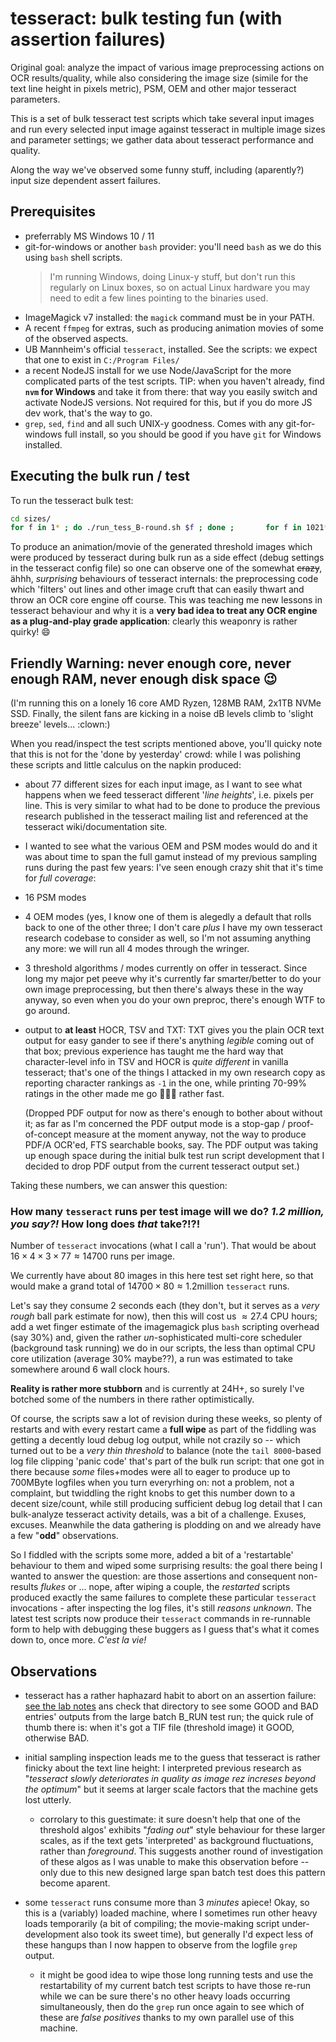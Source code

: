 # tesseract: bulk testing fun (with assertion failures)

Original goal: analyze the impact of various image preprocessing actions on OCR results/quality, while also considering the image size (simile for the text line height in pixels metric), PSM, OEM and other major tesseract parameters.

This is a set of bulk tesseract test scripts which take several input images and run every selected input image against tesseract in multiple image sizes and parameter settings; we gather data about tesseract performance and quality.

Along the way we've observed some funny stuff, including (aparently?) input size dependent assert failures.



## Prerequisites

- preferrably MS Windows 10 / 11
- git-for-windows or another `bash` provider: you'll need `bash` as we do this using `bash` shell scripts.
  > I'm running Windows, doing Linux-y stuff, but don't run this regularly on Linux boxes, so on actual Linux hardware you may need to edit a few lines pointing to the binaries used.
- ImageMagick v7 installed: the `magick` command must be in your PATH.
- A recent `ffmpeg` for extras, such as producing animation movies of some of the observed aspects.
- UB Mannheim's official `tesseract`, installed. See the scripts: we expect that one to exist in `C:/Program Files/`
- a recent NodeJS install for we use Node/JavaScript for the more complicated parts of the test scripts. TIP: when you haven't already, find **`nvm` for Windows** and take it from there: that way you easily switch and activate NodeJS versions. Not required for this, but if you do more JS dev work, that's the way to go.
- `grep`, `sed`, `find` and all such UNIX-y goodness. Comes with any git-for-windows full install, so you should be good if you have `git` for Windows installed.


## Executing the bulk run / test

To run the tesseract bulk test:

```sh
cd sizes/
for f in 1* ; do ./run_tess_B-round.sh $f ; done ;       for f in 1021* 1022* 1030* 1038* ; do ./run_tess_round.sh $f ; done
```

To produce an animation/movie of the generated threshold images which were produced by tesseract during bulk run as a side effect (debug settings in the tesseract config file) so one can observe one of the somewhat ~~crazy~~, ähhh, *surprising* behaviours of tesseract internals: the preprocessing code which 'filters' out lines and other image cruft that can easily thwart and throw an OCR core engine off course. This was teaching me new lessons in tesseract behaviour and why it is a **very bad idea to treat any OCR engine as a plug-and-play grade application**: clearly this weaponry is rather quirky! 😄



## Friendly Warning: never enough core, never enough RAM, never enough disk space :wink:

(I'm running this on a lonely 16 core AMD Ryzen, 128MB RAM, 2x1TB NVMe SSD. Finally, the silent fans are kicking in a noise dB levels climb to 'slight breeze' levels... :clown:)

When you read/inspect the test scripts mentioned above, you'll quicky note that this is not for the 'done by yesterday' crowd: while I was polishing these scripts and little calculus on the napkin produced:
- about 77 different sizes for each input image, as I want to see what happens when we feed tesseract different '*line heights*', i.e. pixels per line. This is very similar to what had to be done to produce the previous research published in the tesseract mailing list and referenced at the tesseract wiki/documentation site.
- I wanted to see what the various OEM and PSM modes would do and it was about time to span the full gamut instead of my previous sampling runs during the past few years: I've seen enough crazy shit that it's time for *full coverage*:
- 16 PSM modes
- 4 OEM modes (yes, I know one of them is alegedly a default that rolls back to one of the other three; I don't care *plus* I have my own tesseract research codebase to consider as well, so I'm not assuming anything any more: we will run all 4 modes through the wringer.
- 3 threshold algorithms / modes currently on offer in tesseract. Since long my major pet peeve why it's currently far smarter/better to do your own image preprocessing, but then there's always these in the way anyway, so even when you do your own preproc, there's enough WTF to go around.
- output to **at least** HOCR, TSV and TXT: TXT gives you the plain OCR text output for easy gander to see if there's anything *legible* coming out of that box; previous experience has taught me the hard way that character-level info in TSV and HOCR is *quite different* in vanilla tesseract; that's one of the things I attacked in my own research copy as reporting character rankings as `-1` in the one, while printing 70-99% ratings in the other made me go 🤔🤔🤔 rather fast.

  (Dropped PDF output for now as there's enough to bother about without it; as far as I'm concerned the PDF output mode is a stop-gap / proof-of-concept measure at the moment anyway, not the way to produce PDF/A OCR'ed, FTS searchable books, say. The PDF output was taking up enough space during the initial bulk test run script development that I decided to drop PDF output from the current tesseract output set.)

Taking these numbers, we can answer this question:


### How many `tesseract` runs per test image will we do? *1.2 million, you say?!* How long does *that* take?!?!

Number of `tesseract` invocations (what I call a 'run'). That would be about $16 \times 4 \times 3 \times 77 \approx 14700$ runs per image.

We currently have about 80 images in this here test set right here, so that would make a grand total of $14700 \times 80 \approx 1.2 \text{million}$ `tesseract` runs.

Let's say they consume 2 seconds each (they don't, but it serves as a *very rough* ball park estimate for now), then this will cost us $\approx 27.4$ CPU hours; add a wet finger estimate of the imagemagick plus `bash` scripting overhead (say 30%) and, given the rather *un*-sophisticated multi-core scheduler (background task running) we do in our scripts, the less than optimal CPU core utilization (average 30% maybe??), a run was estimated to take somewhere around 6 wall clock hours.

**Reality is rather more stubborn** and is currently at 24H+, so surely I've botched some of the numbers in there rather optimistically. 

Of course, the scripts saw a lot of revision during these weeks, so plenty of restarts and with every restart came a **full wipe** as part of the fiddling was getting a decently loud debug log output, while not crazily so -- which turned out to be a *very thin threshold* to balance (note the `tail 8000`-based log file clipping 'panic code' that's part of the bulk run script: that one got in there because *some* files+modes were all to eager to produce up to 700MByte logfiles when you turn everyrhing on: not a problem, not a complaint, but twiddling the right knobs to get this number down to a decent size/count, while still producing sufficient debug log detail that I can bulk-analyze tesseract activity details, was a bit of a challenge. Exuses, excuses. Meanwhile the data gathering is plodding on and we already have a few "**odd**" observations.

So I fiddled with the scripts some more, added a bit of a 'restartable' behaviour to them and wiped some surprising results: the goal there being I wanted to answer the question: are those assertions and consequent non-results *flukes* or ... nope, after wiping a couple, the *restarted* scripts produced exactly the same failures to complete these particular `tesseract` invocations - after inspecting the log files, it's still *reasons unknown*. The latest test scripts now produce their `tesseract` commands in re-runnable form to help with debugging these buggers as I guess that's what it comes down to, once more. *C'est la vie!*


  
## Observations

- tesseract has a rather haphazard habit to abort on an assertion failure: [see the lab notes](https://github.com/GerHobbelt/tesseract-bulk-testing-fun-with-assertion-failures/blob/main/sizes/B_RUN_data-1001-000-0003-b-leveled/something-wicked.md) ans check that directory to see some GOOD and BAD entries' outputs from the large batch B_RUN test run; the quick rule of thumb there is: when it's got a TIF file (threshold image) it GOOD, otherwise BAD.

- initial sampling inspection leads me to the guess that tesseract is rather finicky about the text line height: I interpreted previous research as "*tesseract slowly deteriorates in quality as image rez increses beyond the optimum*" but it seems at larger scale factors that the machine gets lost utterly.
  - corrolary to this guestimate: it sure doesn't help that one of the threshold algos' exhibits "*fading out*" style behaviour for these larger scales, as if the text gets 'interpreted' as background fluctuations, rather than *foreground*. This suggests another round of investigation of these algos as I was unable to make this observation before -- only due to this new designed large span batch test does this pattern become aparent.

- some `tesseract` runs consume more than 3 *minutes* apiece! Okay, so this is a (variably) loaded machine, where I sometimes run other heavy loads temporarily (a bit of compiling; the movie-making script under-development also took its sweet time), but generally I'd expect less of these hangups than I now happen to observe from the logfile `grep` output.
  - it might be good idea to wipe those long running tests and use the restartability of my current batch test scripts to have those re-run while we can be sure there's no other heavy loads occurring simultaneously, then do the `grep` run once again to see which of these are *false positives* thanks to my own parallel use of this machine.
